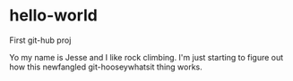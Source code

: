 # hello-world
First git-hub proj

Yo my name is Jesse and I like rock climbing. I'm just starting to figure out how this newfangled git-hooseywhatsit thing works.

